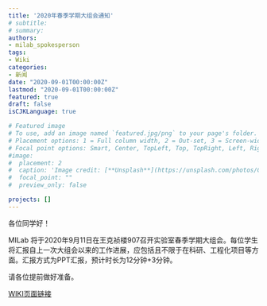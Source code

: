 ```yaml
---
title: '2020年春季学期大组会通知'
# subtitle: 
# summary: 
authors:
- milab_spokesperson
tags:
- Wiki
categories:
- 新闻
date: "2020-09-01T00:00:00Z"
lastmod: "2020-09-01T00:00:00Z"
featured: true
draft: false
isCJKLanguage: true

# Featured image
# To use, add an image named `featured.jpg/png` to your page's folder.
# Placement options: 1 = Full column width, 2 = Out-set, 3 = Screen-width
# Focal point options: Smart, Center, TopLeft, Top, TopRight, Left, Right, BottomLeft, Bottom, BottomRight
#image:
#  placement: 2
#  caption: 'Image credit: [**Unsplash**](https://unsplash.com/photos/CpkOjOcXdUY)'
#  focal_point: ""
#  preview_only: false

projects: []
---
```


各位同学好！

MILab 将于2020年9月11日在王克祯楼907召开实验室春季学期大组会。每位学生将汇报自上一次大组会以来的工作进展，应包括且不限于在科研、工程化项目等方面。汇报方式为PPT汇报，预计时长为12分钟+3分钟。

请各位提前做好准备。

[WIKI页面链接](http://wiki.milab.wiki/pages/viewpage.action?pageId=2064561)